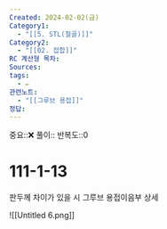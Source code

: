 ```yaml
---
Created: 2024-02-02(금)
Category1:
  - "[[5. STL(철골)]]"
Category2:
  - "[[02. 접합]]"
RC 계산형 목차: 
Sources: 
tags:
  - ✏️
관련노트:
  - "[[그루브 용접]]"
정답:
---
```

중요::❌
풀이::
반복도::0
#  111-1-13

판두께 차이가 있을 시 그루브 용접이음부 상세

![[Untitled 6.png]]